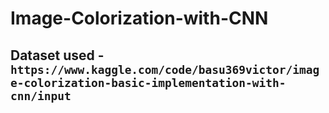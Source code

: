 # Image-Colorization-with-CNN

## Dataset used - `https://www.kaggle.com/code/basu369victor/image-colorization-basic-implementation-with-cnn/input`
